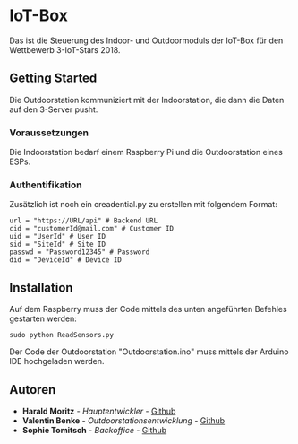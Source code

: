 # IoT-Box

Das ist die Steuerung des Indoor- und Outdoormoduls der IoT-Box für den Wettbewerb 3-IoT-Stars 2018. 

## Getting Started

Die Outdoorstation kommuniziert mit der Indoorstation, die dann die Daten auf den 3-Server pusht.

### Voraussetzungen

Die Indoorstation bedarf einem Raspberry Pi und die Outdoorstation eines ESPs.

### Authentifikation

Zusätzlich ist noch ein creadential.py zu erstellen mit folgendem Format:
```
url = "https://URL/api" # Backend URL
cid = "customerId@mail.com" # Customer ID
uid = "UserId" # User ID
sid = "SiteId" # Site ID
passwd = "Password12345" # Password
did = "DeviceId" # Device ID
```

## Installation

Auf dem Raspberry muss der Code mittels des unten angeführten Befehles gestarten werden:
```
sudo python ReadSensors.py
```

Der Code der Outdoorstation "Outdoorstation.ino" muss mittels der Arduino IDE hochgeladen werden.

## Autoren

* **Harald Moritz** - *Hauptentwickler* - [Github](https://github.com/wicket1001)
* **Valentin Benke** - *Outdoorstationsentwicklung* - [Github](https://github.com/Vabe7)
* **Sophie Tomitsch** - *Backoffice* - [Github](https://github.com/SopTom)
